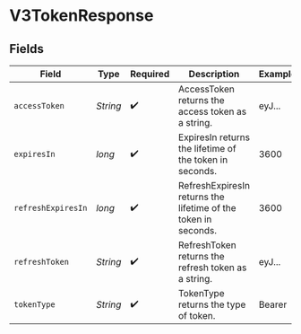 # V3TokenResponse


## Fields

| Field                                                          | Type                                                           | Required                                                       | Description                                                    | Example                                                        |
| -------------------------------------------------------------- | -------------------------------------------------------------- | -------------------------------------------------------------- | -------------------------------------------------------------- | -------------------------------------------------------------- |
| `accessToken`                                                  | *String*                                                       | :heavy_check_mark:                                             | AccessToken returns the access token as a string.              | eyJ...                                                         |
| `expiresIn`                                                    | *long*                                                         | :heavy_check_mark:                                             | ExpiresIn returns the lifetime of the token in seconds.        | 3600                                                           |
| `refreshExpiresIn`                                             | *long*                                                         | :heavy_check_mark:                                             | RefreshExpiresIn returns the lifetime of the token in seconds. | 3600                                                           |
| `refreshToken`                                                 | *String*                                                       | :heavy_check_mark:                                             | RefreshToken returns the refresh token as a string.            | eyJ...                                                         |
| `tokenType`                                                    | *String*                                                       | :heavy_check_mark:                                             | TokenType returns the type of token.                           | Bearer                                                         |